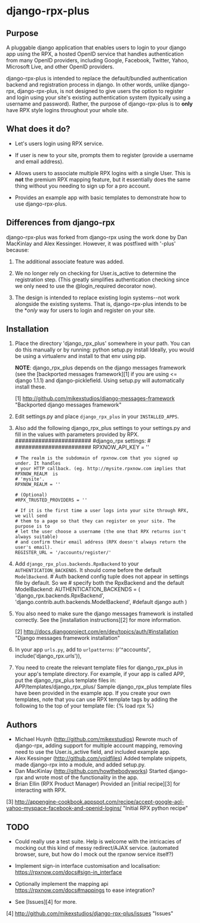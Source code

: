 django-rpx-plus
===============

Purpose
-------

A pluggable django application that enables users to login to your django app
using the RPX, a hosted OpenID service that handles authentication from many
OpenID providers, including Google, Facebook, Twitter, Yahoo, Microsoft Live,
and other OpenID providers.

django-rpx-plus is intended to replace the default/bundled authentication
backend and registration process in django. In other words, unlike django-rpx, 
django-rpx-plus, is not designed to give users the option to register and login
using your site's existing authentication system (typically using a username
and password). Rather, the purpose of django-rpx-plus is to **only** have RPX
style logins throughout your whole site.


What does it do?
----------------

* Let's users login using RPX service.

* If user is new to your site, prompts them to register (provide a username and
  email address).

* Allows users to associate multiple RPX logins with a single User. This is
  **not** the premium RPX mapping feature, but it essentially does the same
  thing without you needing to sign up for a pro account.

* Provides an example app with basic templates to demonstrate how to use 
  django-rpx-plus.


Differences from django-rpx
---------------------------

django-rpx-plus was forked from django-rpx using the work done by Dan MacKinlay
and Alex Kessinger. However, it was postfixed with '-plus' because: 

1. The additional associate feature was added. 

2. We no longer rely on checking for User.is_active to determine the
   registration step. (This greatly simplifies authentication checking since we
   only need to use the @login_required decorator now).

3. The design is intended to replace existing login systems--not work alongside
   the existing systems. That is, django-rpx-plus intends to be the **only* way
   for users to login and register on your site.


Installation
------------

1. Place the directory 'django_rpx_plus' somewhere in your path. You can do this
   manually or by running:
       python setup.py install
   Ideally, you would be using a virtualenv and install to that env using pip.

   **NOTE**: django_rpx_plus depends on the django messages framework (see the
   [backported messages framework][1] if you are using <= django 1.1.1) and 
   django-picklefield. Using setup.py will automatically install these.
    
   [1] http://github.com/mikexstudios/django-messages-framework "Backported django messages framework"

2. Edit settings.py and place `django_rpx_plus` in your `INSTALLED_APPS`.

3. Also add the following django_rpx_plus settings to your settings.py and fill
   in the values with parameters provided by RPX.
       #######################
       #django_rpx settings: #
       #######################
       RPXNOW_API_KEY = ''
       
       # The realm is the subdomain of rpxnow.com that you signed up under. It handles 
       # your HTTP callback. (eg. http://mysite.rpxnow.com implies that RPXNOW_REALM  is
       # 'mysite'.
       RPXNOW_REALM = ''
       
       # (Optional)
       #RPX_TRUSTED_PROVIDERS = ''
       
       # If it is the first time a user logs into your site through RPX, we will send 
       # them to a page so that they can register on your site. The purpose is to 
       # let the user choose a username (the one that RPX returns isn't always suitable)
       # and confirm their email address (RPX doesn't always return the user's email).
       REGISTER_URL = '/accounts/register/'

4. Add `django_rpx_plus.backends.RpxBackend` to your `AUTHENTICATION_BACKENDS`. It
   should come before the default `ModelBackend`.
       # Auth backend config tuple does not appear in settings file by default. So we
       # specify both the RpxBackend and the default ModelBackend:
       AUTHENTICATION_BACKENDS = (
           'django_rpx.backends.RpxBackend', 
           'django.contrib.auth.backends.ModelBackend', #default django auth
       )

5. You also need to make sure the django messages framework is installed correctly.
   See the [installation instructions][2] for more information.

   [2] http://docs.djangoproject.com/en/dev/topics/auth/#installation "Django messages framework installation"

6. In your app `urls.py`, add to `urlpatterns`:
       (r'^accounts/', include('django_rpx.urls')),

7. You need to create the relevant template files for django_rpx_plus in your
   app's template directory. For example, if your app is called APP, put the
   django_rpx_plus template files in:
       APP/templates/django_rpx_plus/
   Sample django_rpx_plus template files have been provided in the example app.
   If you create your own templates, note that you can use RPX template tags
   by adding the following to the top of your template file:
       {% load rpx %}
  

Authors
-------

* Michael Huynh (http://github.com/mikexstudios)
  Rewrote much of django-rpx, adding support for multiple account mapping,
  removing need to use the User.is_active field, and included example app.
* Alex Kessinger (http://github.com/voidfiles)
  Added template snippets, made django-rpx into a module, and added setup.py.
* Dan MacKinlay (http://github.com/howthebodyworks)
  Started django-rpx and wrote most of the functionality in the app. 
* Brian Ellin (RPX Product Manager)
  Provided an [initial recipe][3] for interacting with RPX.

[3] http://appengine-cookbook.appspot.com/recipe/accept-google-aol-yahoo-myspace-facebook-and-openid-logins/    "Initial RPX python recipe"


TODO
----

* Could really use a test suite. Help is welcome with the intricacies of
  mocking out this kind of messy redirect/AJAX service. (automated browser,
  sure, but how do I mock out the rpxnow service itself?)

* Implement sign-in interface customisation and localisation:
  https://rpxnow.com/docs#sign-in_interface

* Optionally implement the mapping api https://rpxnow.com/docs#mappings to
  ease integration?

* See [Issues][4] for more.

[4] http://github.com/mikexstudios/django-rpx-plus/issues    "Issues"
